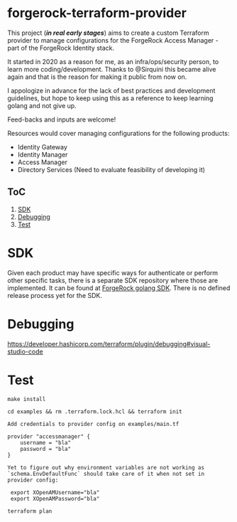 # forgerock-terraform-provider
This project (***in real early stages***) aims to create a custom Terraform provider to manage configurations for the ForgeRock Access Manager - part of the ForgeRock Identity stack.

It started in 2020 as a reason for me, as an infra/ops/security person, to learn more coding/development. Thanks to @Sirquini this became alive again and that is the reason for making it public from now on.

I appologize in advance for the lack of best practices and development guidelines, but hope to keep using this as a reference to keep learning golang and not give up.

Feed-backs and inputs are welcome!

Resources would cover managing configurations for the following products:

- Identity Gateway
- Identity Manager
- Access Manager
- Directory Services (Need to evaluate feasibility of developing it)

## ToC
1. [SDK](#sdk)
2. [Debugging](#debugging)
3. [Test](#test)

# SDK

Given each product may have specific ways for authenticate or perform other specific tasks, there is a separate SDK repository where those are implemented. It can be found at [ForgeRock golang SDK](https://github.com/jralmaraz/forgerock-go-sdk). There is no defined release process yet for the SDK.

# Debugging

https://developer.hashicorp.com/terraform/plugin/debugging#visual-studio-code

# Test 

```shell
make install

cd examples && rm .terraform.lock.hcl && terraform init

Add credentials to provider config on examples/main.tf

provider "accessmanager" {
    username = "bla"
    password = "bla"
}

Yet to figure out why environment variables are not working as `schema.EnvDefaultFunc` should take care of it when not set in provider config:

 export XOpenAMUsername="bla"
 export XOpenAMPassword="bla"

terraform plan
 ```
